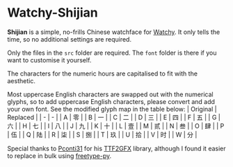 # Watchy-Shijian
**Shijian** is a simple, no-frills Chinese watchface for [Watchy](https://watchy.sqfmi.com/). It only tells the time, so no additional settings are required.

Only the files in the `src` folder are required. The `font` folder is there if you want to customise it yourself.

The characters for the numeric hours are capitalised to fit with the aesthetic.

Most uppercase English characters are swapped out with the numerical glyphs, so to add uppercase English characters, please convert and add your own font. See the modified glyph map in the table below:
| Original | Replaced |
| - | - |
| A | 零 |
| B | 一 |
| C | 二 |
| D | 三 |
| E | 四 |
| F | 五 |
| G | 六 |
| H | 七 |
| I | 八 |
| J | 九 |
| K | 十 |
| L | 壹 |
| M | 贰 |
| N | 叁 |
| O | 肆 |
| P | 伍 |
| Q | 陆 |
| R | 柒 |
| S | 捌 |
| T | 玖 |
| U | 拾 |
| V | 时 |
| W | 分 |

Special thanks to [Pconti31](https://github.com/Pconti31) for his [TTF2GFX](https://github.com/Pconti31/TTF2GFX) library, although I found it easier to replace in bulk using [freetype-py](https://pypi.org/project/freetype-py/).
